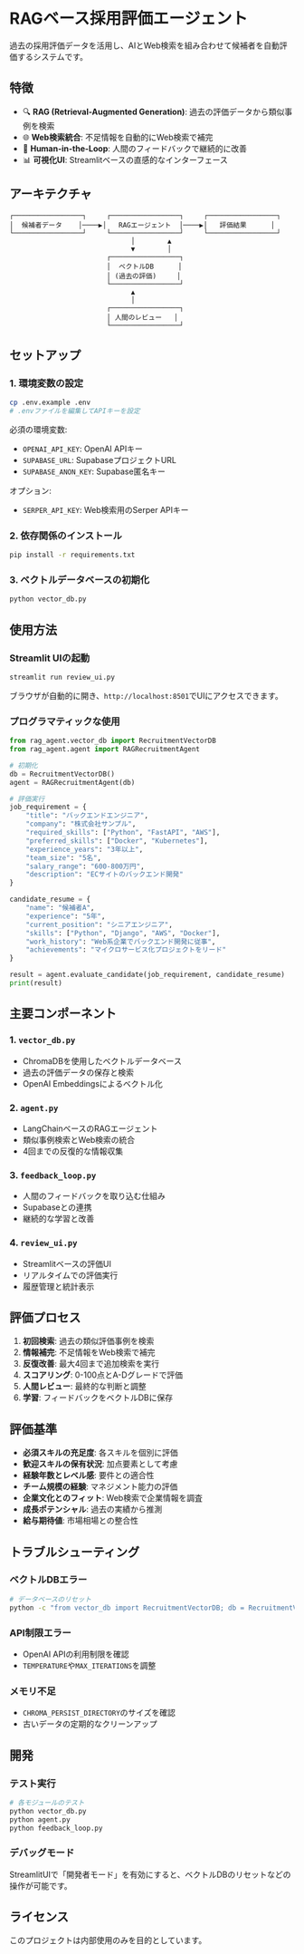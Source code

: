 # RAGベース採用評価エージェント

過去の採用評価データを活用し、AIとWeb検索を組み合わせて候補者を自動評価するシステムです。

## 特徴

- 🔍 **RAG (Retrieval-Augmented Generation)**: 過去の評価データから類似事例を検索
- 🌐 **Web検索統合**: 不足情報を自動的にWeb検索で補完
- 🔄 **Human-in-the-Loop**: 人間のフィードバックで継続的に改善
- 📊 **可視化UI**: Streamlitベースの直感的なインターフェース

## アーキテクチャ

```
┌─────────────────┐     ┌─────────────────┐     ┌─────────────────┐
│  候補者データ    │────▶│   RAGエージェント  │────▶│   評価結果      │
└─────────────────┘     └─────────────────┘     └─────────────────┘
                              │        ▲
                              ▼        │
                        ┌─────────────────┐
                        │  ベクトルDB      │
                        │ (過去の評価)     │
                        └─────────────────┘
                              ▲
                              │
                        ┌─────────────────┐
                        │ 人間のレビュー   │
                        └─────────────────┘
```

## セットアップ

### 1. 環境変数の設定

```bash
cp .env.example .env
# .envファイルを編集してAPIキーを設定
```

必須の環境変数:
- `OPENAI_API_KEY`: OpenAI APIキー
- `SUPABASE_URL`: SupabaseプロジェクトURL
- `SUPABASE_ANON_KEY`: Supabase匿名キー

オプション:
- `SERPER_API_KEY`: Web検索用のSerper APIキー

### 2. 依存関係のインストール

```bash
pip install -r requirements.txt
```

### 3. ベクトルデータベースの初期化

```bash
python vector_db.py
```

## 使用方法

### Streamlit UIの起動

```bash
streamlit run review_ui.py
```

ブラウザが自動的に開き、`http://localhost:8501`でUIにアクセスできます。

### プログラマティックな使用

```python
from rag_agent.vector_db import RecruitmentVectorDB
from rag_agent.agent import RAGRecruitmentAgent

# 初期化
db = RecruitmentVectorDB()
agent = RAGRecruitmentAgent(db)

# 評価実行
job_requirement = {
    "title": "バックエンドエンジニア",
    "company": "株式会社サンプル",
    "required_skills": ["Python", "FastAPI", "AWS"],
    "preferred_skills": ["Docker", "Kubernetes"],
    "experience_years": "3年以上",
    "team_size": "5名",
    "salary_range": "600-800万円",
    "description": "ECサイトのバックエンド開発"
}

candidate_resume = {
    "name": "候補者A",
    "experience": "5年",
    "current_position": "シニアエンジニア",
    "skills": ["Python", "Django", "AWS", "Docker"],
    "work_history": "Web系企業でバックエンド開発に従事",
    "achievements": "マイクロサービス化プロジェクトをリード"
}

result = agent.evaluate_candidate(job_requirement, candidate_resume)
print(result)
```

## 主要コンポーネント

### 1. `vector_db.py`
- ChromaDBを使用したベクトルデータベース
- 過去の評価データの保存と検索
- OpenAI Embeddingsによるベクトル化

### 2. `agent.py`
- LangChainベースのRAGエージェント
- 類似事例検索とWeb検索の統合
- 4回までの反復的な情報収集

### 3. `feedback_loop.py`
- 人間のフィードバックを取り込む仕組み
- Supabaseとの連携
- 継続的な学習と改善

### 4. `review_ui.py`
- Streamlitベースの評価UI
- リアルタイムでの評価実行
- 履歴管理と統計表示

## 評価プロセス

1. **初回検索**: 過去の類似評価事例を検索
2. **情報補完**: 不足情報をWeb検索で補完
3. **反復改善**: 最大4回まで追加検索を実行
4. **スコアリング**: 0-100点とA-Dグレードで評価
5. **人間レビュー**: 最終的な判断と調整
6. **学習**: フィードバックをベクトルDBに保存

## 評価基準

- **必須スキルの充足度**: 各スキルを個別に評価
- **歓迎スキルの保有状況**: 加点要素として考慮
- **経験年数とレベル感**: 要件との適合性
- **チーム規模の経験**: マネジメント能力の評価
- **企業文化とのフィット**: Web検索で企業情報を調査
- **成長ポテンシャル**: 過去の実績から推測
- **給与期待値**: 市場相場との整合性

## トラブルシューティング

### ベクトルDBエラー
```bash
# データベースのリセット
python -c "from vector_db import RecruitmentVectorDB; db = RecruitmentVectorDB(); db.reset_database()"
```

### API制限エラー
- OpenAI APIの利用制限を確認
- `TEMPERATURE`や`MAX_ITERATIONS`を調整

### メモリ不足
- `CHROMA_PERSIST_DIRECTORY`のサイズを確認
- 古いデータの定期的なクリーンアップ

## 開発

### テスト実行
```bash
# 各モジュールのテスト
python vector_db.py
python agent.py
python feedback_loop.py
```

### デバッグモード
StreamlitUIで「開発者モード」を有効にすると、ベクトルDBのリセットなどの操作が可能です。

## ライセンス

このプロジェクトは内部使用のみを目的としています。